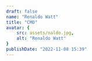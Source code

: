```yaml
---
draft: false
name: "Renaldo Watt"
title: "CMO"
avatar: {
    src: assets/naldo.jpg,
    alt: "Renaldo Watt"
}
publishDate: "2022-11-08 15:39"
---
```

